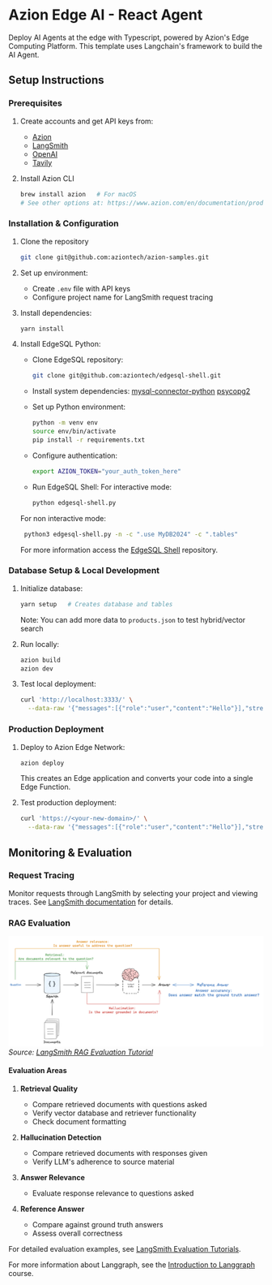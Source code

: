 # Azion Edge AI - React Agent

Deploy AI Agents at the edge with Typescript, powered by Azion's Edge Computing Platform. This template uses Langchain's framework to build the AI Agent.

## Setup Instructions

### Prerequisites
1. Create accounts and get API keys from:
   - [Azion](https://www.console.azion.com/)
   - [LangSmith](https://smith.langchain.com/) 
   - [OpenAI](https://platform.openai.com/)
   - [Tavily](https://tavily.ai/)

2. Install Azion CLI
   ```bash
   brew install azion   # For macOS
   # See other options at: https://www.azion.com/en/documentation/products/azion-cli/overview/
   ```

### Installation & Configuration
1. Clone the repository
   ```bash
   git clone git@github.com:aziontech/azion-samples.git
   ```

2. Set up environment:
   - Create `.env` file with API keys
   - Configure project name for LangSmith request tracing

3. Install dependencies:
   ```bash
   yarn install
   ```

4. Install EdgeSQL Python:
   - Clone EdgeSQL repository:
     ```bash
     git clone git@github.com:aziontech/edgesql-shell.git
     ```
   
   - Install system dependencies:
     [mysql-connector-python](https://pypi.org/project/mysql-connector-python/)
     [psycopg2](https://pypi.org/project/psycopg2/)

   - Set up Python environment:
     ```bash
     python -m venv env
     source env/bin/activate
     pip install -r requirements.txt
     ```
   
   - Configure authentication:
     ```bash
     export AZION_TOKEN="your_auth_token_here"
     ```
   
   - Run EdgeSQL Shell:
    For interactive mode:
     ```bash
     python edgesql-shell.py
     ```
    For non interactive mode:
     ```bash
      python3 edgesql-shell.py -n -c ".use MyDB2024" -c ".tables"
      ```
    
    For more information access the [EdgeSQL Shell](https://github.com/aziontech/edgesql-shell) repository.

### Database Setup & Local Development
1. Initialize database:
   ```bash
   yarn setup   # Creates database and tables
   ```
   Note: You can add more data to `products.json` to test hybrid/vector search

2. Run locally:
   ```bash
   azion build
   azion dev
   ```

3. Test local deployment:
   ```bash
   curl 'http://localhost:3333/' \
     --data-raw '{"messages":[{"role":"user","content":"Hello"}],"stream":false}'
   ```

### Production Deployment
1. Deploy to Azion Edge Network:
   ```bash
   azion deploy
   ```
   This creates an Edge application and converts your code into a single Edge Function.

2. Test production deployment:
   ```bash
   curl 'https://<your-new-domain>/' \
     --data-raw '{"messages":[{"role":"user","content":"Hello"}],"stream":false}'
   ```

## Monitoring & Evaluation

### Request Tracing
Monitor requests through LangSmith by selecting your project and viewing traces. See [LangSmith documentation](https://smith.langchain.com/) for details.

### RAG Evaluation
![RAG Evaluation Flow](img/evaluation-chart.png)
*Source: [LangSmith RAG Evaluation Tutorial](https://docs.smith.langchain.com/evaluation/tutorials/rag)*

#### Evaluation Areas
1. **Retrieval Quality**
   - Compare retrieved documents with questions asked
   - Verify vector database and retriever functionality
   - Check document formatting

2. **Hallucination Detection**
   - Compare retrieved documents with responses given
   - Verify LLM's adherence to source material

3. **Answer Relevance**
   - Evaluate response relevance to questions asked

4. **Reference Answer**
   - Compare against ground truth answers
   - Assess overall correctness

For detailed evaluation examples, see [LangSmith Evaluation Tutorials](https://docs.smith.langchain.com/evaluation/tutorials).

For more information about Langgraph, see the [Introduction to Langgraph](https://academy.langchain.com/courses/intro-to-langgraph) course.